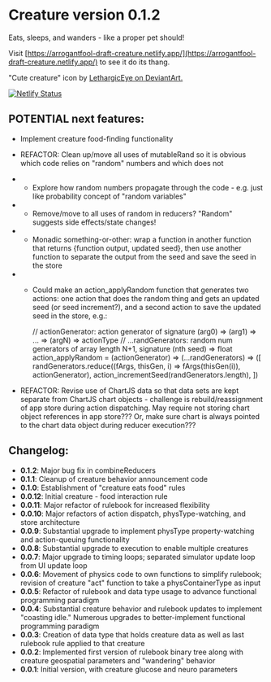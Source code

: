 # Creature version 0.1.2

Eats, sleeps, and wanders - like a proper pet should!

Visit [https://arrogantfool-draft-creature.netlify.app/](https://arrogantfool-draft-creature.netlify.app/) to see it do its thang.

"Cute creature" icon by [LethargicEye on DeviantArt.](https://www.deviantart.com/lethargiceye/art/Cute-Creature-75055699)

[![Netlify Status](https://api.netlify.com/api/v1/badges/2984688a-76b0-4643-83ee-39ee6b0fcf79/deploy-status)](https://app.netlify.com/sites/arrogantfool-draft-creature/deploys)

## POTENTIAL next features:
* Implement creature food-finding functionality
* REFACTOR: Clean up/move all uses of mutableRand so it is obvious which code relies on "random" numbers and which does not
* * Explore how random numbers propagate through the code - e.g. just like probability concept of "random variables"
* * Remove/move to all uses of random in reducers? "Random" suggests side effects/state changes!
* * Monadic something-or-other: wrap a function in another function that returns {function output, updated seed}, then use another function to separate the output from the seed and save the seed in the store
* * Could make an action_applyRandom function that generates two actions: one action that does the random thing and gets an updated seed (or seed increment?), and a second action to save the updated seed in the store, e.g.:

    // actionGenerator: action generator of signature (arg0) => (arg1) => ... => (argN) => actionType
    // ...randGenerators: random num generators of array length N+1, signature (nth seed) => float
    action_applyRandom = (actionGenerator) => (...randGenerators) => ([
        randGenerators.reduce((fArgs, thisGen, i) => fArgs(thisGen(i)), actionGenerator),
        action_incrementSeed(randGenerators.length), 
    ])

* REFACTOR: Revise use of ChartJS data so that data sets are kept separate from ChartJS chart objects - challenge is rebuild/reassignment of app store during action dispatching. May require not storing chart object references in app store??? Or, make sure chart is always pointed to the chart data object during reducer execution???

## Changelog:
* **0.1.2**: Major bug fix in combineReducers
* **0.1.1**: Cleanup of creature behavior announcement code
* **0.1.0**: Establishment of "creature eats food" rules
* **0.0.12**: Initial creature - food interaction rule
* **0.0.11**: Major refactor of rulebook for increased flexibility
* **0.0.10**: Major refactors of action dispatch, physType-watching, and store architecture
* **0.0.9**: Substantial upgrade to implement physType property-watching and action-queuing functionality
* **0.0.8**: Substantial upgrade to execution to enable multiple creatures
* **0.0.7**: Major upgrade to timing loops; separated simulator update loop from UI update loop
* **0.0.6**: Movement of physics code to own functions to simplify rulebook; revision of creature "act" function to take a physContainerType as input
* **0.0.5**: Refactor of rulebook and data type usage to advance functional programming paradigm
* **0.0.4**: Substantial creature behavior and rulebook updates to implement "coasting idle." Numerous upgrades to better-implement functional programming paradigm
* **0.0.3**: Creation of data type that holds creature data as well as last rulebook rule applied to that creature
* **0.0.2**: Implemented first version of rulebook binary tree along with creature geospatial parameters and "wandering" behavior
* **0.0.1**: Initial version, with creature glucose and neuro parameters
